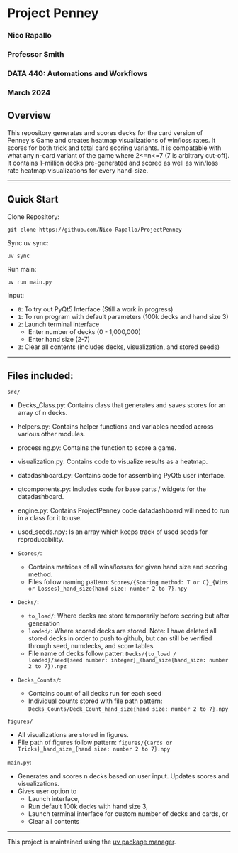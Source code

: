# Project Penney
### Nico Rapallo
### Professor Smith
### DATA 440: Automations and Workflows
### March 2024

## Overview
This repository generates and scores decks for the card version of Penney's Game and creates heatmap visualizations of win/loss rates. It scores for both trick and total card scoring variants. It is compatable with what any n-card variant of the game where 2<=n<=7 (7 is arbitrary cut-off). It contains 1-million decks pre-generated and scored as well as win/loss rate heatmap visualizations for every hand-size.

---

## Quick Start

Clone Repository:

`git clone https://github.com/Nico-Rapallo/ProjectPenney`

Sync uv sync:

`uv sync`

Run main:

`uv run main.py`

Input:
- `0`: To try out PyQt5 Interface (Still a work in progress)
- `1`: To run program with default parameters (100k decks and hand size 3)
- `2`: Launch terminal interface
    - Enter number of decks (0 - 1,000,000)
    - Enter hand size (2-7)
- `3`: Clear all contents (includes decks, visualization, and stored seeds)


---

## Files included:

`src/`

- Decks_Class.py: Contains class that generates and saves scores for an array of n decks.

- helpers.py: Contains helper functions and variables needed across various other modules.

- processing.py: Contains the function to score a game.

- visualization.py: Contains code to visualize results as a heatmap.

- datadashboard.py: Contains code for assembling PyQt5 user interface.

- qtcomponents.py: Includes code for base parts / widgets for the datadashboard.

- engine.py: Contains ProjectPenney code datadashboard will need to run in a class for it to use.

- used_seeds.npy: Is an array which keeps track of used seeds for reproducability.

- `Scores/`: 
    -  Contains matrices of all wins/losses for given hand size and scoring method. 
    - Files follow naming pattern: `Scores/{Scoring method: T or C}_{Wins or Losses}_hand_size{hand size: number 2 to 7}.npy`

- `Decks/`: 
    -  `to_load/`: Where decks are store temporarily before scoring but after generation
    - `loaded/`: Where scored decks are stored. Note: I have deleted all stored decks in order to push to github, but can still be verified through seed, numdecks, and score tables
    - File name of decks follow patter: `Decks/{to_load / loaded}/seed{seed number: integer}_(hand_size{hand_size: number 2 to 7}).npz`

- `Decks_Counts/`: 
    - Contains count of all decks run for each seed
    - Individual counts stored with file path pattern: `Decks_Counts/Deck_Count_hand_size{hand size: number 2 to 7}.npy`

`figures/`
- All visualizations are stored in figures. 
- File path of figures follow pattern: `figures/{Cards or Tricks}_hand_size_{hand size: number 2 to 7}.npy`

`main.py`:
- Generates and scores n decks based on user input. Updates scores and visualizations.
- Gives user option to 
    - Launch interface, 
    - Run default 100k decks with hand size 3, 
    - Launch terminal interface for custom number of decks and cards, or 
    - Clear all contents

---

This project is maintained using the [uv package manager](https://docs.astral.sh/uv/).